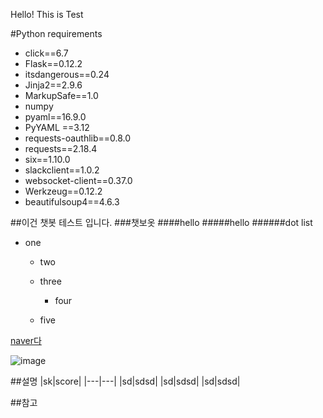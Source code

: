 Hello! This is Test

#Python requirements
- click==6.7
- Flask==0.12.2
- itsdangerous==0.24
- Jinja2==2.9.6  
- MarkupSafe==1.0  
- numpy  
- pyaml==16.9.0  
- PyYAML ==3.12  
- requests-oauthlib==0.8.0  
- requests==2.18.4  
- six==1.10.0  
- slackclient==1.0.2  
- websocket-client==0.37.0  
- Werkzeug==0.12.2  
- beautifulsoup4==4.6.3  


##이건 챗봇 테스트 입니다.
###챗보옷
####hello
#####hello
######dot list
- one
   - two
   - three
        - four

    - five

[naver다](www.naver.com)

![image](https://user-images.githubusercontent.com/14273642/50328569-fcd98f00-0536-11e9-9eb1-46ff11ff5c5e.png)

##설명
|sk|score|
|---|---|
|sd|sdsd|
|sd|sdsd|
|sd|sdsd|

##참고

